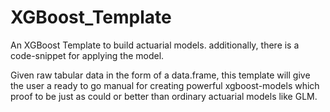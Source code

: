 # XGBoost_Template
An XGBoost Template to build actuarial models. 
additionally, there is a code-snippet for applying the model.

Given raw tabular data in the form of a data.frame, this template will give the user a ready to go manual for creating powerful 
xgboost-models which proof to be just as could or better than ordinary actuarial models like GLM.

